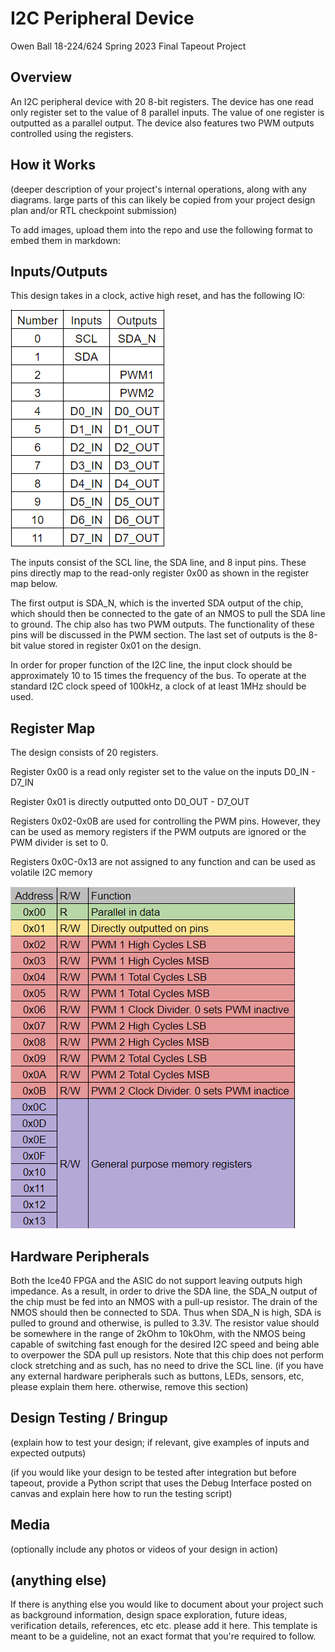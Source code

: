 # I2C Peripheral Device

Owen Ball
18-224/624 Spring 2023 Final Tapeout Project

## Overview

An I2C peripheral device with 20 8-bit registers. The device has one read only register
set to the value of 8 parallel inputs. The value of one register is outputted as a
parallel output. The device also features two PWM outputs controlled using the registers.

## How it Works

(deeper description of your project's internal operations, along with any diagrams. large parts of this can likely be copied from your project design plan and/or RTL checkpoint submission)

To add images, upload them into the repo and use the following format to embed them in markdown:


## Inputs/Outputs

This design takes in a clock, active high reset, and has the following IO:

![](media/IO.png)

The inputs consist of the SCL line, the SDA line, and 8 input pins. These pins
directly map to the read-only register 0x00 as shown in the register map below.

The first output is SDA_N, which is the inverted SDA output of the chip, which
should then be connected to the gate of an NMOS to pull the SDA line to ground.
The chip also has two PWM outputs. The functionality of these pins will be discussed in
the PWM section. The last set of outputs is the 8-bit value stored in register 0x01 on the design.

In order for proper function of the I2C line, the input clock should be approximately 10 to 15 times
the frequency of the bus. To operate at the standard I2C clock speed of 100kHz, a clock of at least
1MHz should be used.

## Register Map

The design consists of 20 registers. 

Register 0x00 is a read only register set to the value on the inputs D0_IN - D7_IN

Register 0x01 is directly outputted onto D0_OUT - D7_OUT

Registers 0x02-0x0B are used for controlling the PWM pins. However, they can be used
as memory registers if the PWM outputs are ignored or the PWM divider is set to 0.

Registers 0x0C-0x13 are not assigned to any function and can be used as volatile I2C memory

![](media/registers.png)

## Hardware Peripherals

Both the Ice40 FPGA and the ASIC do not support leaving outputs high impedance. As a result, 
in order to drive the SDA line, the SDA_N output of the chip must be fed into an NMOS with a pull-up resistor. The drain of the NMOS 
should then be connected to SDA. Thus when SDA_N is high, SDA is pulled to ground and otherwise, is pulled to 3.3V. The resistor value should be
somewhere in the range of 2kOhm to 10kOhm, with the NMOS being capable of switching fast enough for the desired I2C speed
and being able to overpower the SDA pull up resistors. Note that this chip does not perform clock stretching and as such, has
no need to drive the SCL line.
(if you have any external hardware peripherals such as buttons, LEDs, sensors, etc, please explain them here. otherwise, remove this section)

## Design Testing / Bringup

(explain how to test your design; if relevant, give examples of inputs and expected outputs)

(if you would like your design to be tested after integration but before tapeout, provide a Python script that uses the Debug Interface posted on canvas and explain here how to run the testing script)

## Media

(optionally include any photos or videos of your design in action)

## (anything else)

If there is anything else you would like to document about your project such as background information, design space exploration, future ideas, verification details, references, etc etc. please add it here. This template is meant to be a guideline, not an exact format that you're required to follow.
